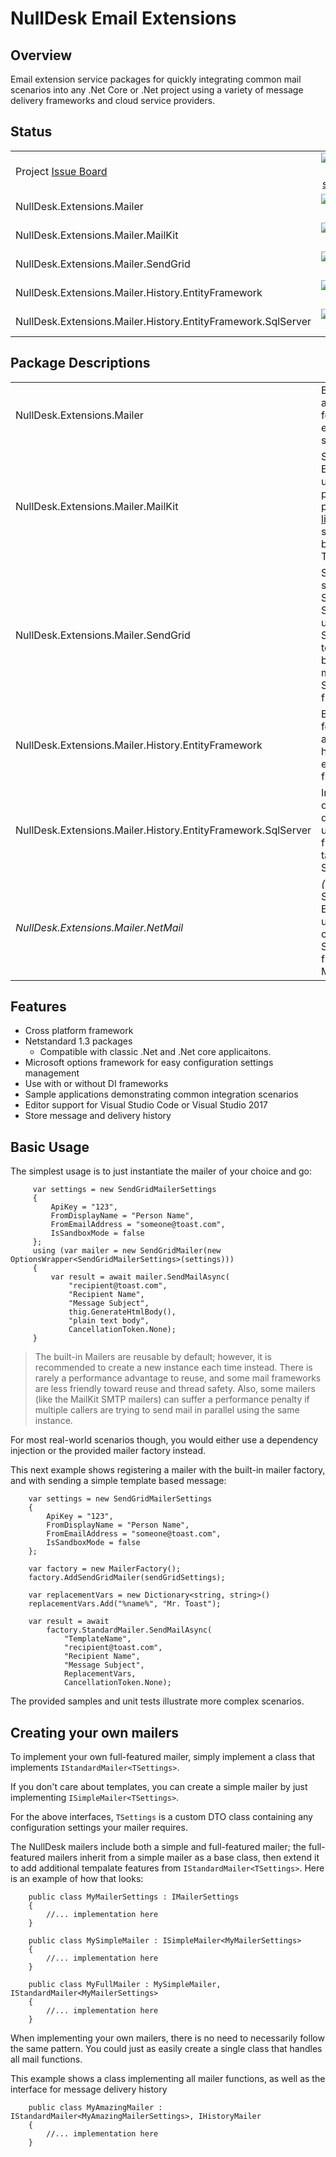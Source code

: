 # NullDesk Email Extensions

## Overview
Email extension service packages for quickly integrating common mail scenarios into any .Net Core or .Net project using a variety of message delivery frameworks and cloud service providers.

## Status

|                                   |   |   |
|-----------------------------------|:-:|:-:|
|Project  [Issue Board](https://github.com/NullDesk/NullMailer/issues#boards?repos=79507993)|[![Build status](https://ci.appveyor.com/api/projects/status/5uc95cb6xho4qtdh/branch/master?svg=true)](https://ci.appveyor.com/project/StephenRedd/nullmailer/branch/master)|[![ZenHub](https://img.shields.io/badge/Shipping_faster_with-ZenHub-5e60ba.svg?style=flat-square)](https://github.com/NullDesk/NullMailer/issues#boards?repos=79507993)|
|NullDesk.Extensions.Mailer                                                                 |[![MyGet](https://img.shields.io/myget/nulldesk-ci/vpre/NullDesk.Extensions.Mailer.Core.svg)](https://www.myget.org/feed/nulldesk-ci/package/nuget/NullDesk.Extensions.Mailer.Core)|[![NuGet](https://img.shields.io/nuget/v/NullDesk.Extensions.Mailer.Core.svg)](https://www.nuget.org/packages/NullDesk.Extensions.Mailer.Core/)|
|NullDesk.Extensions.Mailer.MailKit                                                         |[![MyGet](https://img.shields.io/myget/nulldesk-ci/vpre/NullDesk.Extensions.Mailer.MailKit.svg)](https://www.myget.org/feed/nulldesk-ci/package/nuget/NullDesk.Extensions.Mailer.MailKit)|[![NuGet](https://img.shields.io/nuget/v/NullDesk.Extensions.Mailer.MailKit.svg)](https://www.nuget.org/packages/NullDesk.Extensions.Mailer.MailKit/)|
|NullDesk.Extensions.Mailer.SendGrid                                                        |[![MyGet](https://img.shields.io/myget/nulldesk-ci/vpre/NullDesk.Extensions.Mailer.SendGrid.svg)](https://www.myget.org/feed/nulldesk-ci/package/nuget/NullDesk.Extensions.Mailer.SendGrid)|[![NuGet](https://img.shields.io/nuget/v/NullDesk.Extensions.Mailer.SendGrid.svg)](https://www.nuget.org/packages/NullDesk.Extensions.Mailer.SendGrid/)|
|NullDesk.Extensions.Mailer.History.EntityFramework                                         |[![MyGet](https://img.shields.io/myget/nulldesk-ci/vpre/NullDesk.Extensions.Mailer.History.EntityFramework.svg)](https://www.myget.org/feed/nulldesk-ci/package/nuget/NullDesk.Extensions.Mailer.History.EntityFramework)|[![NuGet](https://img.shields.io/nuget/v/NullDesk.Extensions.Mailer.History.EntityFramework.svg)](https://www.nuget.org/packages/NullDesk.Extensions.Mailer.History.EntityFramework/)|
|NullDesk.Extensions.Mailer.History.EntityFramework.SqlServer                               |[![MyGet](https://img.shields.io/myget/nulldesk-ci/vpre/NullDesk.Extensions.Mailer.History.EntityFramework.SqlServer.svg)](https://www.myget.org/feed/nulldesk-ci/package/nuget/NullDesk.Extensions.Mailer.History.EntityFramework.SqlServer)|[![NuGet](https://img.shields.io/nuget/v/NullDesk.Extensions.Mailer.History.EntityFramework.SqlServer.svg)](https://www.nuget.org/packages/NullDesk.Extensions.Mailer.History.EntityFramework.SqlServer/)|



## Package Descriptions


|                                                                                  |           |
|----------------------------------------------------------------------------------|-----------|
|NullDesk.Extensions.Mailer                                  |Base classes and interfaces for the mailer extensions, and settings.|
|NullDesk.Extensions.Mailer.MailKit                          |SMTP Relay Email service using the popular cross platform [MailKit library](https://github.com/jstedfast/MailKit). Includes support for basic Email Template files.|
|NullDesk.Extensions.Mailer.SendGrid                         |SendGrid email service using SendGrid APIs. Supports basic usage of SendGrid templates; can be inherited for more advanced SendGrid functionality.|
|NullDesk.Extensions.Mailer.History.EntityFramework          |Base classes for message and delivery history using entity framework |
|NullDesk.Extensions.Mailer.History.EntityFramework.SqlServer|Implemenation of message and delivery history using entity framework targeting for MS SQL Server |
|_NullDesk.Extensions.Mailer.NetMail_                         |*(coming soon)* SMTP Relay Email service using the cross-platform System.Net.Mail framework from Microsoft.|


## Features  

- Cross platform framework
- Netstandard 1.3 packages
  - Compatible with classic .Net and .Net core applicaitons.
- Microsoft options framework for easy configuration settings management
- Use with or without DI frameworks 
- Sample applications demonstrating common integration scenarios
- Editor support for Visual Studio Code or Visual Studio 2017
- Store message and delivery history

## Basic Usage

The simplest usage is to just instantiate the mailer of your choice and go:

         var settings = new SendGridMailerSettings
         {
             ApiKey = "123",
             FromDisplayName = "Person Name",
             FromEmailAddress = "someone@toast.com",
             IsSandboxMode = false
         };
         using (var mailer = new SendGridMailer(new OptionsWrapper<SendGridMailerSettings>(settings)))
         {
             var result = await mailer.SendMailAsync(
                 "recipient@toast.com",
                 "Recipient Name", 
                 "Message Subject", 
                 thig.GenerateHtmlBody(), 
                 "plain text body", 
                 CancellationToken.None);
         }

> The built-in Mailers are reusable by default; however, it is recommended to create a new instance each time instead. There is rarely a performance advantage to reuse, and some mail frameworks are less friendly toward reuse and thread safety. Also, some mailers (like the MailKit SMTP mailers) can suffer a performance penalty if multiple callers are trying to send mail in parallel using the same instance.

For most real-world scenarios though, you would either use a dependency injection or the provided mailer factory instead.

This next example shows registering a mailer with the built-in mailer factory, and with sending a simple template based message:

        var settings = new SendGridMailerSettings
        {
            ApiKey = "123",
            FromDisplayName = "Person Name",
            FromEmailAddress = "someone@toast.com",
            IsSandboxMode = false
        };

        var factory = new MailerFactory();
        factory.AddSendGridMailer(sendGridSettings);
        
        var replacementVars = new Dictionary<string, string>()
        replacementVars.Add("%name%", "Mr. Toast"); 
        
        var result = await
            factory.StandardMailer.SendMailAsync(
                "TemplateName",
                "recipient@toast.com",
                "Recipient Name", 
                "Message Subject", 
                ReplacementVars,
                CancellationToken.None);

The provided samples and unit tests illustrate more complex scenarios. 

## Creating your own mailers

To implement your own full-featured mailer, simply implement a class that implements <code>IStandardMailer&lt;TSettings&gt;</code>. 

If you don't care about templates, you can create a simple mailer by just implementing <code>ISimpleMailer&lt;TSettings&gt;</code>.

For the above interfaces, <code>TSettings</code> is a custom DTO class containing any configuration settings your mailer requires.

The NullDesk mailers include both a simple and full-featured mailer; the full-featured mailers inherit from a simple mailer as a base class, then extend it to add additional tempalate features from <code>IStandardMailer&lt;TSettings&gt;</code>. Here is an example of how that looks:

        public class MyMailerSettings : IMailerSettings
        {
            //... implementation here
        }
    
        public class MySimpleMailer : ISimpleMailer<MyMailerSettings>
        {
            //... implementation here
        }
    
        public class MyFullMailer : MySimpleMailer, IStandardMailer<MyMailerSettings>
        {
            //... implementation here
        }

When implementing your own mailers, there is no need to necessarily follow the same pattern. You could just as easily create a single class that handles all mail functions.

This example shows a class implementing all mailer functions, as well as the interface for message delivery history

        public class MyAmazingMailer : IStandardMailer<MyAmazingMailerSettings>, IHistoryMailer
        {
            //... implementation here
        } 

